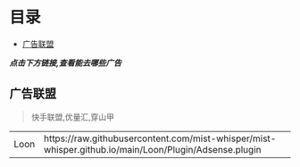 # 目录

* [广告联盟](https://raw.githubusercontent.com/mist-whisper/mist-whisper.github.io/main/Loon/Plugin/Adsense.plugin)

**_点击下方链接,查看能去哪些广告_**
## 广告联盟
> 快手联盟,优量汇,穿山甲

<table>
  <tr>
    <td>Loon</td>
    <td>https://raw.githubusercontent.com/mist-whisper/mist-whisper.github.io/main/Loon/Plugin/Adsense.plugin</td>
  </tr>
</table>
